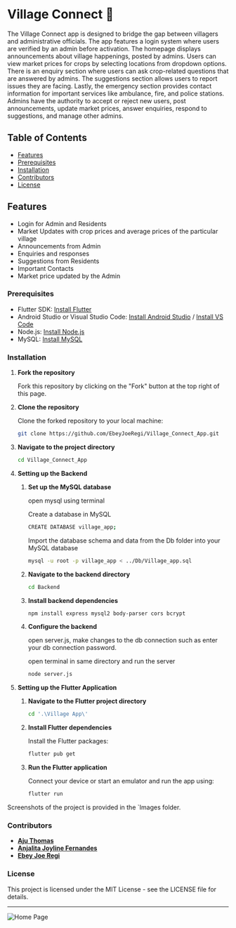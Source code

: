 # Village Connect 🌳

The Village Connect app is designed to bridge the gap between villagers and administrative officials. The app features a login system where users are verified by an admin before
activation. The homepage displays announcements about village happenings, posted by
admins. Users can view market prices for crops by selecting locations from dropdown
options. There is an enquiry section where users can ask crop-related questions that
are answered by admins. The suggestions section allows users to report issues they are
facing. Lastly, the emergency section provides contact information for important services
like ambulance, fire, and police stations. Admins have the authority to accept or
reject new users, post announcements, update market prices, answer enquiries, respond
to suggestions, and manage other admins.

## Table of Contents

- [Features](#features)
- [Prerequisites](#prerequisites)
- [Installation](#installation)
- [Contributors](#Contributors)
- [License](#license)

## Features

- Login for Admin and Residents
- Market Updates with crop prices and average prices of the particular village
- Announcements from Admin
- Enquiries and responses
- Suggestions from Residents
- Important Contacts 
- Market price updated by the Admin

### Prerequisites

- Flutter SDK: [Install Flutter](https://flutter.dev/docs/get-started/install)
- Android Studio or Visual Studio Code: [Install Android Studio](https://developer.android.com/studio) / [Install VS Code](https://code.visualstudio.com/)
- Node.js: [Install Node.js](https://nodejs.org/en/download/)
- MySQL: [Install MySQL](https://dev.mysql.com/downloads/mysql/)

### Installation

1. **Fork the repository**

   Fork this repository by clicking on the "Fork" button at the top right of this page.

2. **Clone the repository**

   Clone the forked repository to your local machine:

   ```bash
   git clone https://github.com/EbeyJoeRegi/Village_Connect_App.git
    ```
3. **Navigate to the project directory**

    ```bash
    cd Village_Connect_App
    ```
4. **Setting up the Backend**
    
    1. **Set up the MySQL database**    
     
        open mysql using terminal
        
        Create a database in MySQL
         ```bash
        CREATE DATABASE village_app;
        ```
        Import the database schema and data from the Db folder into your MySQL database
         ```bash
        mysql -u root -p village_app < ../Db/Village_app.sql
        ```

    2. **Navigate to the backend directory**
        
        ```bash
        cd Backend 
        ```

    3. **Install backend dependencies**      

         ```bash
        npm install express mysql2 body-parser cors bcrypt
        ```

    4. **Configure the backend**  

        open server.js,
        make changes to the db connection such as enter your db connection password.

        open terminal in same directory and run the server

         ```bash
        node server.js
        ```
5. **Setting up the Flutter Application**

    1. **Navigate to the Flutter project directory**    
     
        ```bash
        cd '.\Village App\'
        ```

    2. **Install Flutter dependencies**
        
        Install the Flutter packages:
        ```bash
        flutter pub get
        ```

    3. **Run the Flutter application**      

        Connect your device or start an emulator and run the app using:
         ```bash
        flutter run 
        ```
Screenshots of the project is provided in the   `Images   folder.

### Contributors

- **[Aju Thomas](https://github.com/Aju34807)** 
- **[Anjalita Joyline Fernandes](https://github.com/Anjalita)** 
- **[Ebey Joe Regi](https://github.com/EbeyJoeRegi)** 

### License
This project is licensed under the MIT License - see the LICENSE file for details.

---
![Home Page](Images\Welcome_Page.png)